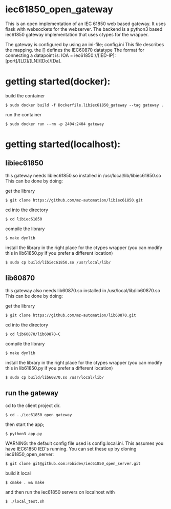 # iec61850_open_gateway

This is an open implementation of an IEC 61850 web based gateway. It uses flask with websockets for the webserver.
The backend is a python3 based iec61850 gateway implementation that uses ctypes for the wrapper.

The gateway is configured by using an ini-file; config.ini
This file describes the mapping. the [] defines the IEC60870 datatype
The format for connecting a datapoint is: IOA = iec61850://[IED-IP]:[port]/[LD]/[LN]/[Do]/[Da]. 

# getting started(docker):

build the container

`$ sudo docker build -f Dockerfile.libiec61850_gateway --tag gateway .`

run the container

`$ sudo docker run --rm -p 2404:2404 gateway`

# getting started(localhost):

## libiec61850

this gateway needs libiec61850.so installed in /usr/local/lib/libiec61850.so This can be done by doing:

get  the library

`$ git clone https://github.com/mz-automation/libiec61850.git`

cd into the directory

`$ cd libiec61850`

compile the library

`$ make dynlib`

install the library in the right place for the ctypes wrapper 
(you can modify this in lib61850.py if you prefer a different location)

`$ sudo cp build/libiec61850.so /usr/local/lib/`

## lib60870

this gateway also needs lib60870.so installed in /usr/local/lib/lib60870.so This can be done by doing:

get  the library

`$ git clone https://github.com/mz-automation/lib60870.git`

cd into the directory

`$ cd lib60870/lib60870-C`

compile the library

`$ make dynlib`

install the library in the right place for the ctypes wrapper 
(you can modify this in lib61850.py if you prefer a different location)

`$ sudo cp build/lib60870.so /usr/local/lib/`

## run the gateway

cd to the client project dir.

`$ cd ../iec61850_open_gateway`

then start the app;

`$ python3 app.py`

WARNING: the default config file used is config.local.ini. This assumes you have IEC61850 IED's running. You can set these up by cloning iec61850_open_server:

`$ git clone git@github.com:robidev/iec61850_open_server.git`

build it local

`$ cmake . && make`

and then run the iec61850 servers on localhost with

`$ ./local_test.sh`


